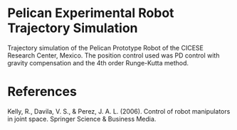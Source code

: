 # Pelican Experimental Robot Trajectory Simulation
Trajectory simulation of the Pelican Prototype Robot of the CICESE Research Center, Mexico. The position control used was PD control with gravity compensation and the 4th order Runge-Kutta method.

# References
 Kelly, R., Davila, V. S., & Perez, J. A. L. (2006). Control of robot manipulators in joint space. Springer Science & Business Media.
